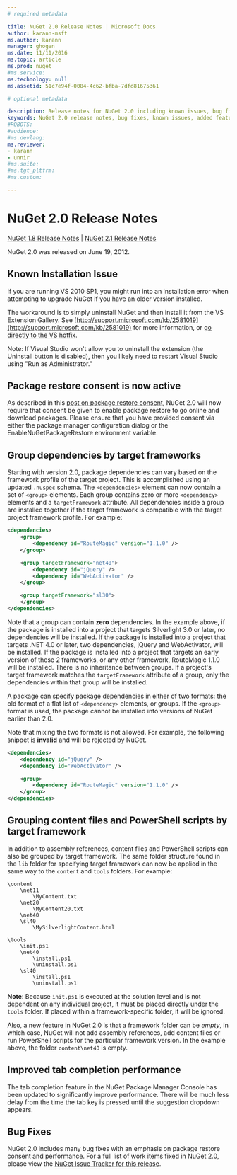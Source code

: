 ```yaml
---
# required metadata

title: NuGet 2.0 Release Notes | Microsoft Docs
author: karann-msft
ms.author: karann
manager: ghogen
ms.date: 11/11/2016
ms.topic: article
ms.prod: nuget
#ms.service:
ms.technology: null
ms.assetid: 51c7e94f-0084-4c62-bfba-7dfd81675361

# optional metadata

description: Release notes for NuGet 2.0 including known issues, bug fixes, added features, and DCRs.
keywords: NuGet 2.0 release notes, bug fixes, known issues, added features, DCRs
#ROBOTS:
#audience:
#ms.devlang:
ms.reviewer:
- karann
- unnir
#ms.suite:
#ms.tgt_pltfrm:
#ms.custom:

---
```



# NuGet 2.0 Release Notes

[NuGet 1.8 Release Notes](../release-notes/nuget-1.8.md) | [NuGet 2.1 Release Notes](../release-notes/nuget-2.1.md)

NuGet 2.0 was released on June 19, 2012.

## Known Installation Issue
If you are running VS 2010 SP1, you might run into an installation error when attempting to upgrade
NuGet if you have an older version installed.

The workaround is to simply uninstall NuGet and then install it from the VS Extension Gallery.  See
[http://support.microsoft.com/kb/2581019](http://support.microsoft.com/kb/2581019) for more information, or [go directly to the VS hotfix](http://bit.ly/vsixcertfix).

Note: If Visual Studio won't allow you to uninstall the extension (the Uninstall button is disabled),
then you likely need to restart Visual Studio using "Run as Administrator."

## Package restore consent is now active

As described in this [post on package restore consent](http://blog.nuget.org/20120518/package-restore-and-consent.html), NuGet 2.0 will now require that consent be given to enable package restore to go online and download packages. Please ensure that you have provided consent via either the package manager configuration dialog or the EnableNuGetPackageRestore environment variable.

## Group dependencies by target frameworks

Starting with version 2.0, package dependencies can vary based on the framework profile of the target project. This is accomplished using an updated `.nuspec` schema. The `<dependencies>` element can now contain a set of `<group>` elements. Each group contains zero or more `<dependency>` elements and a `targetFramework` attribute. All dependencies inside a group are installed together if the target framework is compatible with the target project framework profile. For example:

```xml
<dependencies>
    <group>
        <dependency id="RouteMagic" version="1.1.0" />
    </group>

    <group targetFramework="net40">
        <dependency id="jQuery" />
        <dependency id="WebActivator" />
    </group>

    <group targetFramework="sl30">
    </group>
</dependencies>
```

Note that a group can contain **zero** dependencies. In the example above, if the package is installed into a project that targets Silverlight 3.0 or later, no dependencies will be installed. If the package is installed into a project that targets .NET 4.0 or later, two dependencies, jQuery and WebActivator, will be installed.  If the package is installed into a project that targets an early version of these 2 frameworks, or any other framework, RouteMagic 1.1.0 will be installed. There is no inheritance between groups. If a project's target framework matches the `targetFramework` attribute of a group, only the dependencies within that group will be installed.

A package can specify package dependencies in either of two formats: the old format of a flat list of `<dependency>` elements, or groups. If the `<group>` format is used, the package cannot be installed into versions of NuGet earlier than 2.0.

Note that mixing the two formats is not allowed. For example, the following snippet is **invalid** and will be rejected by NuGet.

```xml
<dependencies>
    <dependency id="jQuery" />
    <dependency id="WebActivator" />

    <group>
        <dependency id="RouteMagic" version="1.1.0" />
    </group>
</dependencies>
```

## Grouping content files and PowerShell scripts by target framework

In addition to assembly references, content files and PowerShell scripts can also be grouped by target framework. The same folder structure found in the `lib` folder for specifying target framework can  now be applied in the same way to the `content` and `tools` folders. For example:

    \content
        \net11
            \MyContent.txt
        \net20
            \MyContent20.txt
        \net40
        \sl40
            \MySilverlightContent.html

    \tools
        \init.ps1
        \net40
            \install.ps1
            \uninstall.ps1
        \sl40
            \install.ps1
            \uninstall.ps1

**Note**: Because `init.ps1` is executed at the solution level and is not dependent on any individual project, it must be placed directly under the `tools` folder. If placed within a framework-specific folder, it will be ignored.

Also, a new feature in NuGet 2.0 is that a framework folder can be *empty*, in which case, NuGet will not add assembly references, add content files or run  PowerShell scripts for the particular framework version. In the example above, the folder `content\net40` is empty.

## Improved tab completion performance
The tab completion feature in the NuGet Package Manager Console has been updated to significantly improve performance. There will be much less delay from the time the tab key is pressed until the suggestion dropdown appears.

## Bug Fixes
NuGet 2.0 includes many bug fixes with an emphasis on package restore consent and performance.
For a full list of work items fixed in NuGet 2.0, please view the [NuGet Issue Tracker for this release](http://nuget.codeplex.com/workitem/list/advanced?keyword=&status=Closed&type=All&priority=All&release=NuGet%202.0&assignedTo=All&component=All&sortField=Votes&sortDirection=Descending&page=0).
